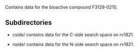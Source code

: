 Contains data for the bioactive compound F3129-0210.

## Subdirectories

- cside/ contains data for the C-side search space on rv1821.

- nside/ contains data for the N-side search space on rv1821.

